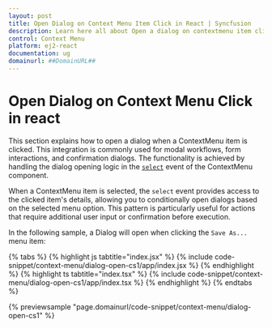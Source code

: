 ```yaml
---
layout: post
title: Open Dialog on Context Menu Item Click in React | Syncfusion
description: Learn here all about Open a dialog on contextmenu item click in Syncfusion React Context menu component of Syncfusion Essential JS 2 and more.
control: Context Menu
platform: ej2-react
documentation: ug
domainurl: ##DomainURL##
---
```


# Open Dialog on Context Menu Click in react

This section explains how to open a dialog when a ContextMenu item is clicked. This integration is commonly used for modal workflows, form interactions, and confirmation dialogs. The functionality is achieved by handling the dialog opening logic in the [`select`](https://ej2.syncfusion.com/react/documentation/api/context-menu/#select) event of the ContextMenu component.

When a ContextMenu item is selected, the `select` event provides access to the clicked item's details, allowing you to conditionally open dialogs based on the selected menu option. This pattern is particularly useful for actions that require additional user input or confirmation before execution.

In the following sample, a Dialog will open when clicking the `Save As...` menu item:

{% tabs %}
{% highlight js tabtitle="index.jsx" %}
{% include code-snippet/context-menu/dialog-open-cs1/app/index.jsx %}
{% endhighlight %}
{% highlight ts tabtitle="index.tsx" %}
{% include code-snippet/context-menu/dialog-open-cs1/app/index.tsx %}
{% endhighlight %}
{% endtabs %}

 {% previewsample "page.domainurl/code-snippet/context-menu/dialog-open-cs1" %}
